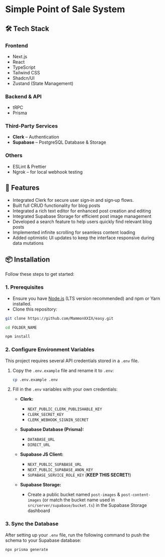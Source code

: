 # Simple Point of Sale System

## 🛠 Tech Stack

### Frontend

- Next.js
- React
- TypeScript
- Tailwind CSS
- Shadcn/UI
- Zustand (State Management)

### Backend & API

- tRPC
- Prisma

### Third-Party Services

- **Clerk** – Authentication
- **Supabase** – PostgreSQL Database & Storage

### Others

- ESLint & Prettier
- Ngrok – for local webhook testing

## 🚀 Features

- Integrated Clerk for secure user sign‑in and sign‑up flows.
- Built full CRUD functionality for blog posts
- Integrated a rich text editor for enhanced post creation and editing
- Integrated Supabase Storage for efficient post image management
- Developed a search feature to help users quickly find relevant blog posts
- Implemented infinite scrolling for seamless content loading
- Added optimistic UI updates to keep the interface responsive during data mutations

## 📦 Installation

Follow these steps to get started:

### 1. Prerequisites

- Ensure you have [Node.js](https://nodejs.org/) (LTS version recommended) and npm or Yarn installed.
- Clone this repository:

```bash
git clone https://github.com/MammonXXIX/easy.git

cd FOLDER_NAME

npm install
```

### 2. Configure Environment Variables

This project requires several API credentials stored in a `.env` file.

1. Copy the `.env.example` file and rename it to `.env`:

    ```bash
    cp .env.example .env
    ```

2. Fill in the `.env` variables with your own credentials:

    - **Clerk:**

        - `NEXT_PUBLIC_CLERK_PUBLISHABLE_KEY`
        - `CLERK_SECRET_KEY`
        - `CLERK_WEBHOOK_SIGNIN_SECRET`

    - **Supabase Database (Prisma):**

        - `DATABASE_URL`
        - `DIRECT_URL`

    - **Supabase JS Client:**

        - `NEXT_PUBLIC_SUPABASE_URL`
        - `NEXT_PUBLIC_SUPABASE_ANON_KEY`
        - `SUPABASE_SERVICE_ROLE_KEY` (**KEEP THIS SECRET!**)

    - **Supabase Storage:**
        - Create a public bucket named `post-images` & `post-content-images` (or match the bucket name used in `src/server/supabase/bucket.ts`) in the Supabase Storage dashboard

### 3. Sync the Database

After setting up your `.env` file, run the following command to push the schema to your Supabase database:

```bash
npx prisma generate
```

